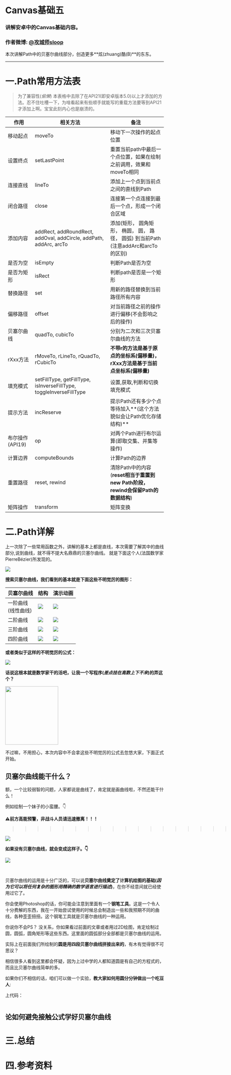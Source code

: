 # Canvas基础五
### 讲解安卓中的Canvas基础内容。
### 作者微博: [@攻城师sloop](http://weibo.com/GcsSloop)

本次讲解Path中的贝塞尔曲线部分，创造更多**炫(zhuang)酷(B)**的东东。

******

# 一.Path常用方法表
> 为了兼容性(_偷懒_) 本表格中去除了在API21(即安卓版本5.0)以上才添加的方法。忍不住吐槽一下，为啥看起来有些顺手就能写的重载方法要等到API21才添加上啊。宝宝此刻内心也是崩溃的。

作用 | 相关方法 | 备注
--- | --- | ---
移动起点   | moveTo | 移动下一次操作的起点位置
设置终点   | setLastPoint | 重置当前path中最后一个点位置，如果在绘制之前调用，效果和moveTo相同
连接直线   | lineTo | 添加上一个点到当前点之间的直线到Path
闭合路径   | close  | 连接第一个点连接到最后一个点，形成一个闭合区域
添加内容   | addRect, addRoundRect,  addOval, addCircle, 	addPath, addArc, arcTo | 添加(矩形， 圆角矩形， 椭圆， 圆， 路径， 圆弧) 到当前Path (注意addArc和arcTo的区别)
是否为空   | isEmpty | 判断Path是否为空
是否为矩形 | isRect  | 判断path是否是一个矩形
替换路径   | set | 用新的路径替换到当前路径所有内容
偏移路径   | offset | 对当前路径之前的操作进行偏移(不会影响之后的操作)
贝塞尔曲线 | quadTo, cubicTo | 分别为二次和三次贝塞尔曲线的方法
rXxx方法   | rMoveTo, rLineTo, rQuadTo, rCubicTo | **不带r的方法是基于原点的坐标系(偏移量)，rXxx方法是基于当前点坐标系(偏移量)**
填充模式   | setFillType, getFillType, isInverseFillType, toggleInverseFillType| 设置,获取,判断和切换填充模式
提示方法   | incReserve | 提示Path还有多少个点等待加入**(这个方法貌似会让Path优化存储结构)**
布尔操作(API19) | op | 对两个Path进行布尔运算(即取交集、并集等操作)
计算边界   | computeBounds | 计算Path的边界
重置路径   | reset, rewind | 清除Path中的内容(**reset相当于重置到new Path阶段，rewind会保留Path的数据结构**)
矩阵操作   | transform | 矩阵变换

# 二.Path详解

上一次除了一些常用函数之外，讲解的基本上都是直线，本次需要了解其中的曲线部分,说到曲线，就不得不提大名鼎鼎的贝塞尔曲线。
就是下面这个人(法国数学家PierreBézier)所发现的。


![](http://ww4.sinaimg.cn/large/005Xtdi2jw1f1ky5bw28pg305k07h3yo.gif)

**搜索贝塞尔曲线，我们看到的基本就是下面这些不明觉厉的图形：**

贝塞尔曲线 | 结构 | 演示动画
 --- | --- | ---
 一阶曲线<br/>(线性曲线) | ![](https://upload.wikimedia.org/wikipedia/commons/0/00/B%C3%A9zier_1_big.gif) | ![](https://upload.wikimedia.org/wikipedia/commons/0/00/B%C3%A9zier_1_big.gif)
 二阶曲线 | ![](https://upload.wikimedia.org/wikipedia/commons/6/6b/B%C3%A9zier_2_big.svg) | ![](https://upload.wikimedia.org/wikipedia/commons/3/3d/B%C3%A9zier_2_big.gif)
三阶曲线 |  ![](https://upload.wikimedia.org/wikipedia/commons/8/89/B%C3%A9zier_3_big.svg) | ![](https://upload.wikimedia.org/wikipedia/commons/d/db/B%C3%A9zier_3_big.gif)
四阶曲线 | ![](https://upload.wikimedia.org/wikipedia/commons/b/bf/B%C3%A9zier_4_big.svg) | ![](https://upload.wikimedia.org/wikipedia/commons/a/a4/B%C3%A9zier_4_big.gif)

**或者类似于这样的不明觉厉的公式：**

![](https://upload.wikimedia.org/math/8/f/4/8f4c915ef475b93fc0f8374f378e436f.png)

**话说这根本就是数学家干的活吧，让我一个写程序(_差点挂在高数上下不来_)的弄这个？**

<img src = "http://ww4.sinaimg.cn/large/005Xtdi2jw1f1ko2ld47aj309c0aajrp.jpg" width=168 height = 185/>

不过嘛，不用担心，本次内容中不会拿这些不明觉厉的公式去忽悠大家，下面正式开始。

## 贝塞尔曲线能干什么？

额，一个比较弱智的问题，人家都说是曲线了，肯定就是画曲线啦，不然还能干什么！

例如绘制一个妹子的小蛮腰。:point_down:

**:warning:前方高能预警，非战斗人员请迅速撤离！！！**

>>>>>>>>>>>>>>>>>>>>>>>>>>>>>>>>>>>>>>>>>>>>>>>>>>>>>>>>>>>>>>>>>>>>><br/>

![](http://ww2.sinaimg.cn/large/005Xtdi2jw1f1ndvjkblpj30dw0b7aa5.jpg)

**如果没有贝塞尔曲线，就会变成这样子。:point_down:**

![](http://ww4.sinaimg.cn/large/005Xtdi2jw1f1ndyk4thxj30dv0b80tl.jpg)

<br/>

贝塞尔曲线的运用是十分广泛的，可以说**贝塞尔曲线奠定了计算机绘图的基础(_因为它可以将任何复杂的图形用精确的数学语言进行描述_)**，在你不经意间就已经使用过它了。

你会使用Photoshop的话，你可能会注意到里面有一个**钢笔工具**。这是一个令人十分费解的东西，我在一开始尝试使用的时候总会制造出一些和我预期不同的曲线，各种歪歪扭扭。这个钢笔工具就是贝塞尔曲线的一种运用。

你说你不会PS？ 没关系，你如果看过前面的文章或者用过2D绘图，肯定绘制过圆，圆弧，圆角矩形等这些东西。这里面的圆弧部分全部都是贝塞尔曲线的运用。

实际上在前面我们所绘制的**圆是用四段贝塞尔曲线拼接出来的**，有木有觉得很不可思议？

相信很多人看到这里都会怀疑，因为上过中学的人都知道圆是有自己的方程式的，而且比贝塞尔曲线简单的多。

如果你们不相信的话，咱们可以做一个实验，**教大家如何用圆分分钟做出一个吃豆人**:

上代码：
``` java
```






## 论如何避免接触公式学好贝塞尔曲线




# 三.总结

# 四.参考资料

